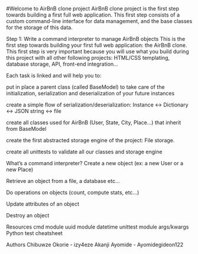 #Welcome to AirBnB clone project
AirBnB clone project is the first step towards building a first full web application. This first step consists of a custom command-line interface for data management, and the base classes for the storage of this data.

Step 1: Write a command interpreter to manage AirBnB objects
This is the first step towards building your first full web application: the AirBnB clone. This first step is very important because you will use what you build during this project with all other following projects: HTML/CSS templating, database storage, API, front-end integration…

Each task is linked and will help you to:

put in place a parent class (called BaseModel) to take care of the initialization, serialization and deserialization of your future instances

create a simple flow of serialization/deserialization: Instance <-> Dictionary <-> JSON string <-> file

create all classes used for AirBnB (User, State, City, Place…) that inherit from BaseModel

create the first abstracted storage engine of the project: File storage.

create all unittests to validate all our classes and storage engine

What’s a command interpreter?
Create a new object (ex: a new User or a new Place)

Retrieve an object from a file, a database etc…

Do operations on objects (count, compute stats, etc…)

Update attributes of an object

Destroy an object

Resources
cmd module
uuid module
datetime
unittest module
args/kwargs
Python test cheatsheet

Authors
Chibuwze Okorie - izy4eze
Akanji Ayomide - Ayomidegideon122
